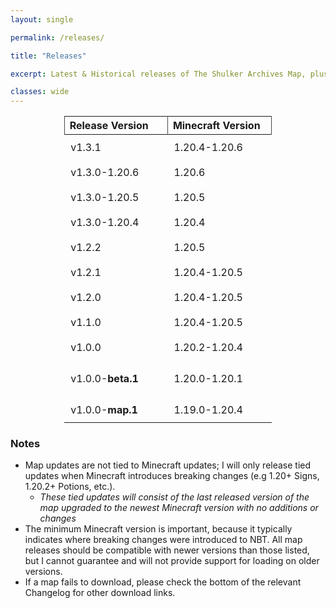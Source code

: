 ```yaml
---
layout: single

permalink: /releases/

title: "Releases"

excerpt: Latest & Historical releases of The Shulker Archives Map, plus the relevant changelogs.

classes: wide
---
```


<style>
#page-title{
text-align: center;
}
article.page {
  float: left;
  width: 100%;
}
table{
margin-left: auto;
margin-right: auto;
width: 66%;
}
th{
border-left: 1px solid #494848;
border-right: 1px solid #494848;
}
td{
padding: 10px 46px 10px 10px; /* top, right, bottom, left */
white-space: nowrap;
}
tbody tr:hover{
background-color: gray;
}
</style>

| Release Version   | Minecraft Version | Entry Count                         | Download                                                                                    | Changelog                                                                               |
|:------------------|:------------------|-------------------------------------|---------------------------------------------------------------------------------------------|-----------------------------------------------------------------------------------------|
| v1.3.1            | 1.20.4-1.20.6     | 2,419                               | [Download]({{ site.baseurl }}/releases/v1.3.1/TheShulkerArchives_v1.3.1.zip)                | [v1.3.0 -> v1.3.1]({{ site.baseurl }}{% link releases/v1.3.1/Changelog.md %})           |
| v1.3.0-1.20.6     | 1.20.6            | 2,420                               | [Download]({{ site.baseurl }}/releases/v1.3.0/TheShulkerArchives_v1.3.0-1.20.6.zip)         | [v1.2.2 -> v1.3.0]({{ site.baseurl }}{% link releases/v1.3.0/Changelog.md %})           |
| v1.3.0-1.20.5     | 1.20.5            | 2,420                               | [Download]({{ site.baseurl }}/releases/v1.3.0/TheShulkerArchives_v1.3.0-1.20.5.zip)         | [v1.2.2 -> v1.3.0]({{ site.baseurl }}{% link releases/v1.3.0/Changelog.md %})           |
| v1.3.0-1.20.4     | 1.20.4            | 2,420                               | [Download]({{ site.baseurl }}/releases/v1.3.0/TheShulkerArchives_v1.3.0-1.20.4.zip)         | [v1.2.2 -> v1.3.0]({{ site.baseurl }}{% link releases/v1.3.0/Changelog.md %})           |
| v1.2.2            | 1.20.5            | 2,376 Entries                       | [Download]({{ site.baseurl }}/releases/v1.2.2/TheShulkerArchives_v1.2.2.zip)                | [v1.2.1 -> v1.2.2]({{ site.baseurl }}{% link releases/v1.2.2/Changelog.md %})           |
| v1.2.1            | 1.20.4-1.20.5     | 2,376 Entries                       | [Download]({{ site.baseurl }}/releases/v1.2.1/TheShulkerArchives_v1.2.1.zip)                | [v1.2.0 -> v1.2.1]({{ site.baseurl }}{% link releases/v1.2.1/Changelog.md %})           |
| v1.2.0            | 1.20.4-1.20.5     | 2,378 Entries                       | [Download]({{ site.baseurl }}/releases/v1.2.0/TheShulkerArchives_v1.2.0.zip)                | [v1.1.0 -> v1.2.0]({{ site.baseurl }}{% link releases/v1.2.0/Changelog.md %})           |
| v1.1.0            | 1.20.4-1.20.5     | 2,036 Entries                       | [Download]({{ site.baseurl }}/releases/v1.1.0/TheShulkerArchives_v1.1.0.zip)                | [v1.0.0 -> v1.1.0]({{ site.baseurl }}{% link releases/v1.1.0/Changelog.md %})           |
| v1.0.0            | 1.20.2-1.20.4     | 1,873 Entries                       | [Download]({{ site.baseurl }}/releases/v1.0.0/TheShulkerArchives_v1.0.0.zip)                | [v1.0.0-beta.1 -> v1.0.0]({{ site.baseurl }}{% link releases/v1.0.0/Changelog.md %})    |
| v1.0.0-**beta.1** | 1.20.0-1.20.1     | 1,638 Entries +<br/> 15 Collections | [Download]({{ site.baseurl }}/releases/v1.0.0-beta.1/TheShulkerArchives_v1.0.0-beta.1.zip)  | [v0 -> v1.0.0-beta.1]({{ site.baseurl }}{% link releases/v1.0.0-beta.1/Changelog.md %}) |
| v1.0.0-**map.1**  | 1.19.0-1.20.4     | 0                                   | [Download]({{ site.baseurl }}/releases/v1.0.0-map.1/TheShulkerArchivesMap_v1.0.0-map.1.zip) | [v0 -> v1.0.0-map.1]({{ site.baseurl }}{% link releases/v1.0.0-map.1/Changelog.md %})   |

### Notes
- Map updates are not tied to Minecraft updates; I will only release tied updates when Minecraft introduces breaking changes (e.g 1.20+ Signs, 1.20.2+ Potions, etc.). 
  - *These tied updates will consist of the last released version of the map upgraded to the newest Minecraft version with no additions or changes*
- The minimum Minecraft version is important, because it typically indicates where breaking changes were introduced to NBT. All map releases should be compatible with newer versions than those listed, but I cannot guarantee and will not provide support for loading on older versions.
- If a map fails to download, please check the bottom of the relevant Changelog for other download links.